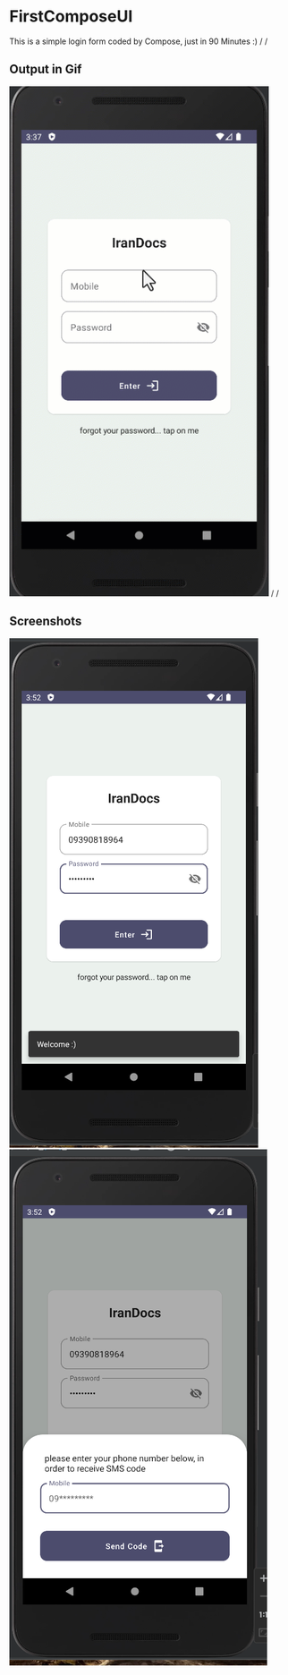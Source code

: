 # FirstComposeUI
This is a simple login form coded by Compose, just in 90 Minutes :)
/
/
## Output in Gif
![git-file](https://github.com/rezalaki/FirstComposeUI/blob/main/arts/output.gif)
/
/
## Screenshots
![screenshot-one](https://github.com/rezalaki/FirstComposeUI/blob/main/arts/screen-1.png?raw=true)
![screenshot-two](https://github.com/rezalaki/FirstComposeUI/blob/main/arts/screen-2.png?raw=true)

